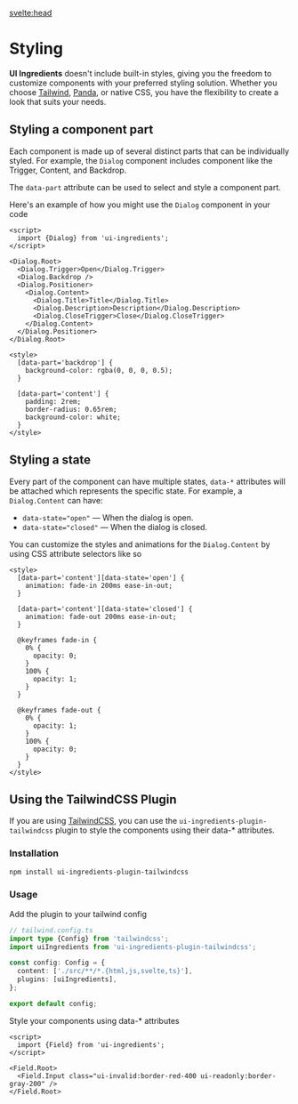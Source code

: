 <script>
  import Metadata from '$lib/metadata.svelte';
  import PageHeading from '$lib/page-heading.svelte';
</script>

<svelte:head>

  <title>Styling | UI Ingredients</title>
</svelte:head>

<Metadata />

# Styling

**UI Ingredients** doesn't include built-in styles, giving you the freedom to customize components with your preferred styling solution. Whether you choose [Tailwind](https://tailwindcss.com/), [Panda](https://panda-css.com/), or native CSS, you have the flexibility to create a look that suits your needs.

## Styling a component part

Each component is made up of several distinct parts that can be individually styled. For example, the `Dialog` component includes component like the Trigger, Content, and Backdrop.

The `data-part` attribute can be used to select and style a component part.

Here's an example of how you might use the `Dialog` component in your code

```svelte
<script>
  import {Dialog} from 'ui-ingredients';
</script>

<Dialog.Root>
  <Dialog.Trigger>Open</Dialog.Trigger>
  <Dialog.Backdrop />
  <Dialog.Positioner>
    <Dialog.Content>
      <Dialog.Title>Title</Dialog.Title>
      <Dialog.Description>Description</Dialog.Description>
      <Dialog.CloseTrigger>Close</Dialog.CloseTrigger>
    </Dialog.Content>
  </Dialog.Positioner>
</Dialog.Root>

<style>
  [data-part='backdrop'] {
    background-color: rgba(0, 0, 0, 0.5);
  }

  [data-part='content'] {
    padding: 2rem;
    border-radius: 0.65rem;
    background-color: white;
  }
</style>
```

## Styling a state

Every part of the component can have multiple states, `data-*` attributes will be attached which represents the specific state. For example, a `Dialog.Content` can have:

- `data-state="open"` — When the dialog is open.
- `data-state="closed"` — When the dialog is closed.

You can customize the styles and animations for the `Dialog.Content` by using CSS attribute selectors like so

```svelte
<style>
  [data-part='content'][data-state='open'] {
    animation: fade-in 200ms ease-in-out;
  }

  [data-part='content'][data-state='closed'] {
    animation: fade-out 200ms ease-in-out;
  }

  @keyframes fade-in {
    0% {
      opacity: 0;
    }
    100% {
      opacity: 1;
    }
  }

  @keyframes fade-out {
    0% {
      opacity: 1;
    }
    100% {
      opacity: 0;
    }
  }
</style>
```

## Using the TailwindCSS Plugin

If you are using [TailwindCSS](https://tailwindcss.com/), you can use the `ui-ingredients-plugin-tailwindcss` plugin to style the components using their data-\* attributes.

### Installation

```bash
npm install ui-ingredients-plugin-tailwindcss
```

### Usage

Add the plugin to your tailwind config

```ts
// tailwind.config.ts
import type {Config} from 'tailwindcss';
import uiIngredients from 'ui-ingredients-plugin-tailwindcss';

const config: Config = {
  content: ['./src/**/*.{html,js,svelte,ts}'],
  plugins: [uiIngredients],
};

export default config;
```

Style your components using data-\* attributes

```svelte
<script>
  import {Field} from 'ui-ingredients';
</script>

<Field.Root>
  <Field.Input class="ui-invalid:border-red-400 ui-readonly:border-gray-200" />
</Field.Root>
```
